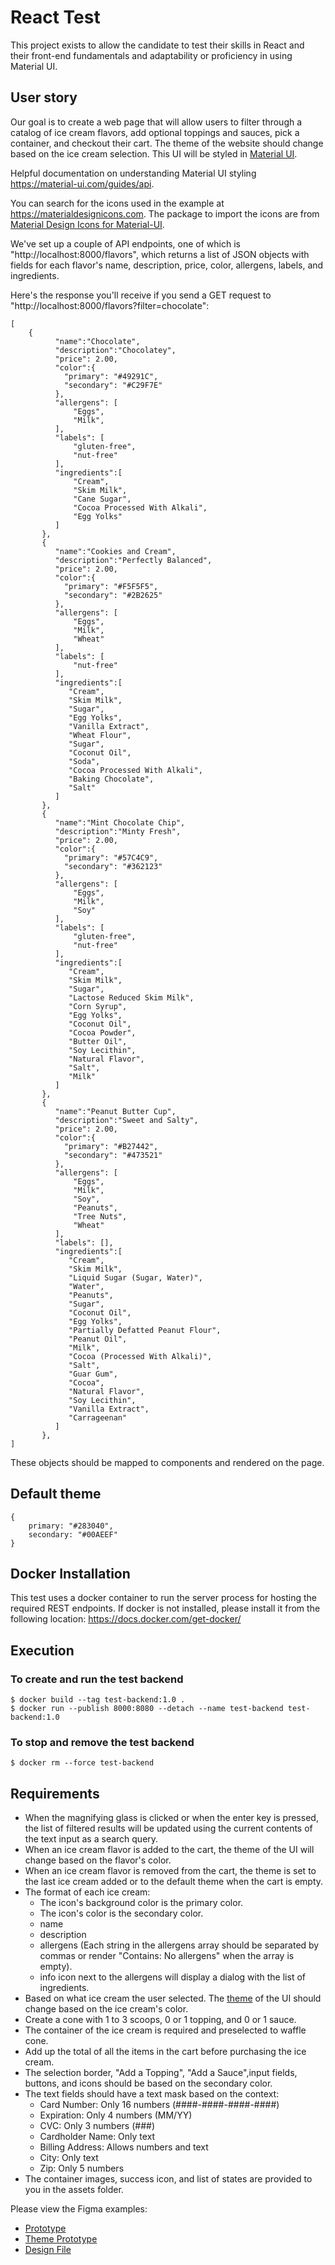 # React Test
This project exists to allow the candidate to test their skills in React and their front-end fundamentals and adaptability or proficiency in using Material UI.

## User story
Our goal is to create a web page that will allow users to filter through a catalog of ice cream flavors, add optional toppings and sauces, pick a container, and checkout their cart. The theme of the website should change based on the ice cream selection.
This UI will be styled in [Material UI](https://material-ui.com/).

Helpful documentation on understanding Material UI styling https://material-ui.com/guides/api.

You can search for the icons used in the example at https://materialdesignicons.com. The package to import the icons are from [Material Design Icons for Material-UI](https://www.npmjs.com/package/mdi-material-ui).

We've set up a couple of API endpoints, one of which is "http://localhost:8000/flavors", which returns a list of JSON objects with fields for each flavor's name, description, price, color, allergens, labels, and ingredients.

Here's the response you'll receive if you send a GET request to "http://localhost:8000/flavors?filter=chocolate":
```
[
    {
          "name":"Chocolate",
          "description":"Chocolatey",
          "price": 2.00,
          "color":{
            "primary": "#49291C",
            "secondary": "#C29F7E"
          },
          "allergens": [
              "Eggs",
              "Milk",
          ],
          "labels": [
              "gluten-free",
              "nut-free"
          ],
          "ingredients":[
              "Cream",
              "Skim Milk",
              "Cane Sugar",
              "Cocoa Processed With Alkali",
              "Egg Yolks"
          ]
       },
       {
          "name":"Cookies and Cream",
          "description":"Perfectly Balanced",
          "price": 2.00,
          "color":{
            "primary": "#F5F5F5",
            "secondary": "#2B2625"
          },
          "allergens": [
              "Eggs",
              "Milk",
              "Wheat"
          ],
          "labels": [
              "nut-free"
          ],
          "ingredients":[
             "Cream",
             "Skim Milk",
             "Sugar",
             "Egg Yolks",
             "Vanilla Extract",
             "Wheat Flour",
             "Sugar",
             "Coconut Oil",
             "Soda",
             "Cocoa Processed With Alkali",
             "Baking Chocolate",
             "Salt"
          ]
       },
       {
          "name":"Mint Chocolate Chip",
          "description":"Minty Fresh",
          "price": 2.00,
          "color":{
            "primary": "#57C4C9",
            "secondary": "#362123"
          },
          "allergens": [
              "Eggs",
              "Milk",
              "Soy"
          ],
          "labels": [
              "gluten-free",
              "nut-free"
          ],
          "ingredients":[
             "Cream",
             "Skim Milk",
             "Sugar",
             "Lactose Reduced Skim Milk",
             "Corn Syrup",
             "Egg Yolks",
             "Coconut Oil",
             "Cocoa Powder",
             "Butter Oil",
             "Soy Lecithin",
             "Natural Flavor",
             "Salt",
             "Milk"
          ]
       },
       {
          "name":"Peanut Butter Cup",
          "description":"Sweet and Salty",
          "price": 2.00,
          "color":{
            "primary": "#B27442",
            "secondary": "#473521"
          },
          "allergens": [
              "Eggs",
              "Milk",
              "Soy",
              "Peanuts",
              "Tree Nuts",
              "Wheat"
          ],
          "labels": [],
          "ingredients":[
             "Cream",
             "Skim Milk",
             "Liquid Sugar (Sugar, Water)",
             "Water",
             "Peanuts",
             "Sugar",
             "Coconut Oil",
             "Egg Yolks",
             "Partially Defatted Peanut Flour",
             "Peanut Oil",
             "Milk",
             "Cocoa (Processed With Alkali)",
             "Salt",
             "Guar Gum",
             "Cocoa",
             "Natural Flavor",
             "Soy Lecithin",
             "Vanilla Extract",
             "Carrageenan"
          ]
       },
]
```
These objects should be mapped to components and rendered on the page.

## Default theme
```
{
    primary: "#283040",
    secondary: "#00AEEF"
}
```

## Docker Installation
This test uses a docker container to run the server process for hosting the required REST endpoints.
If docker is not installed, please install it from the following location:
https://docs.docker.com/get-docker/

## Execution
### To create and run the test backend
```
$ docker build --tag test-backend:1.0 .
$ docker run --publish 8000:8080 --detach --name test-backend test-backend:1.0
```

### To stop and remove the test backend
```
$ docker rm --force test-backend
```

## Requirements
- When the magnifying glass is clicked or when the enter key is pressed, the list of filtered results will be updated using the current contents of the text input as a search query.
- When an ice cream flavor is added to the cart, the theme of the UI will change based on the flavor's color.
- When an ice cream flavor is removed from the cart, the theme is set to the last ice cream added or to the default theme when the cart is empty.
- The format of each ice cream:
    - The icon's background color is the primary color.
    - The icon's color is the secondary color.
    - name
    - description
    - allergens (Each string in the allergens array should be separated by commas or render "Contains: No allergens" when the array is empty).
    - info icon next to the allergens will display a dialog with the list of ingredients.
- Based on what ice cream the user selected. The [theme](https://material-ui.com/customization/theming/) of the UI should change based on the ice cream's color.
- Create a cone with 1 to 3 scoops, 0 or 1 topping, and 0 or 1 sauce.
- The container of the ice cream is required and preselected to waffle cone.
- Add up the total of all the items in the cart before purchasing the ice cream.
- The selection border, "Add a Topping", "Add a Sauce",input fields, buttons, and icons should be based on the secondary color.
- The text fields should have a text mask based on the context:
    - Card Number: Only 16 numbers (####-####-####-####)
    - Expiration: Only 4 numbers (MM/YY)
    - CVC: Only 3 numbers (###)
    - Cardholder Name: Only text
    - Billing Address: Allows numbers and text
    - City: Only text
    - Zip: Only 5 numbers
- The container images, success icon, and list of states are provided to you in the assets folder.

Please view the Figma examples:
- [Prototype](https://www.figma.com/proto/oj78xhIb60T1nmoRLkW7gO/Test-02?node-id=2%3A483&viewport=1018%2C1531%2C0.5&scaling=scale-down)
- [Theme Prototype](https://www.figma.com/proto/oj78xhIb60T1nmoRLkW7gO/Test-02?node-id=8%3A603&viewport=395%2C-256%2C0.25&scaling=scale-down)
- [Design File](https://www.figma.com/file/oj78xhIb60T1nmoRLkW7gO/Test-02?node-id=0%3A1)

